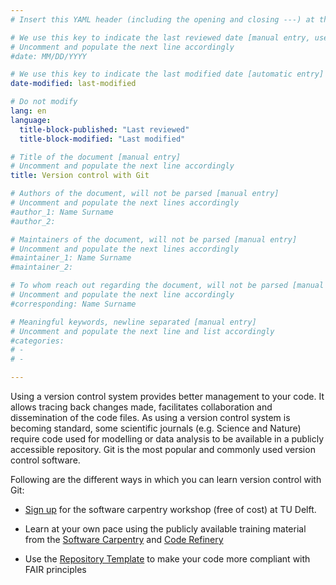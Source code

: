 ```yaml
---
# Insert this YAML header (including the opening and closing ---) at the beginning of the document and fill it out accordingly

# We use this key to indicate the last reviewed date [manual entry, use MM/DD/YYYY]
# Uncomment and populate the next line accordingly
#date: MM/DD/YYYY

# We use this key to indicate the last modified date [automatic entry]
date-modified: last-modified

# Do not modify
lang: en
language: 
  title-block-published: "Last reviewed"
  title-block-modified: "Last modified"

# Title of the document [manual entry]
# Uncomment and populate the next line accordingly
title: Version control with Git 

# Authors of the document, will not be parsed [manual entry]
# Uncomment and populate the next lines accordingly
#author_1: Name Surname
#author_2:

# Maintainers of the document, will not be parsed [manual entry]
# Uncomment and populate the next lines accordingly
#maintainer_1: Name Surname
#maintainer_2:

# To whom reach out regarding the document, will not be parsed [manual entry]
# Uncomment and populate the next line accordingly
#corresponding: Name Surname

# Meaningful keywords, newline separated [manual entry]
# Uncomment and populate the next line and list accordingly
#categories: 
# - 
# - 

---
```


Using a version control system provides better management to your code. It allows tracing back changes made, facilitates collaboration and dissemination of the code files. As using a version control system is becoming standard, some scientific journals (e.g. Science and Nature) require code used for modelling or data analysis to be available in a publicly accessible repository. Git is the most popular and commonly used version control software.   

Following are the different ways in which you can learn version control with Git: 

- [Sign up](https://www.tudelft.nl/library/research-data-management/r/training-evenementen/training-voor-onderzoekers/software-carpentry-workshops) for the software carpentry workshop (free of cost) at TU Delft.  

- Learn at your own pace using the publicly available training material from the [Software Carpentry](https://swcarpentry.github.io/git-novice/) and [Code Refinery](https://coderefinery.github.io/git-intro/)

- Use the [Repository Template](https://github.com/manuGil/fair-code) to make your code more compliant with FAIR principles 

<!-- ## Table of contents
```{tableofcontents}
``` -->

